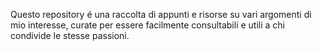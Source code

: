 Questo repository é una raccolta di appunti e risorse su vari argomenti di mio interesse, curate per essere facilmente consultabili e utili a chi condivide le stesse passioni.
